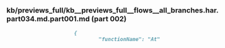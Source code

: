 ### kb/previews_full/kb__previews_full__flows__all_branches.har.part034.md.part001.md (part 002)

```md
                      {
                              "functionName": "At"
```

```
